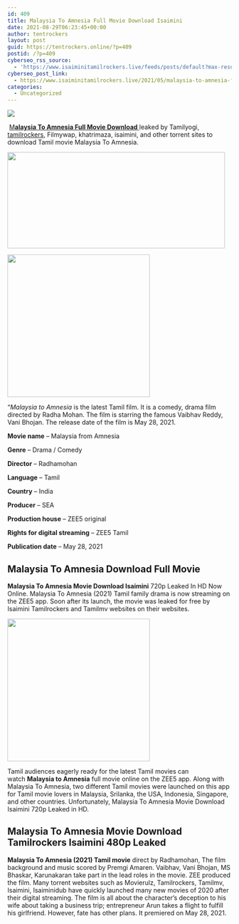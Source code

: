 ```yaml
---
id: 409
title: Malaysia To Amnesia Full Movie Download Isaimini
date: 2021-08-29T06:23:45+00:00
author: tentrockers
layout: post
guid: https://tentrockers.online/?p=409
postid: /?p=409
cyberseo_rss_source:
  - 'https://www.isaiminitamilrockers.live/feeds/posts/default?max-results=150&start-index=1'
cyberseo_post_link:
  - https://www.isaiminitamilrockers.live/2021/05/malaysia-to-amnesia-full-movie-download.html
categories:
  - Uncategorized
---
```

<div class="media_block">
  <img src="https://1.bp.blogspot.com/-mzo4F5TPGbo/YLCJXuYKLuI/AAAAAAAAA0E/-Ea-xXeFQYM9HZ5qA-RD5jBvqJ1VX-rywCLcBGAsYHQ/s72-w489-h216-c/Malaysia%2BTo%2BAmnesia%2BMovie%2BDownload%2BIsaimini.jpg" class="media_thumbnail" />
</div>

<meta content="&nbsp; M alaysia To Amnesia Full Movie Download leaked by Tamilyogi, tamilrockers , Filmywap, khatrimaza, isaimini, and other torrent sites to d..." name="twitter:description" />

  


<center>
</center>

&nbsp;<a href="https://geeksofhealth.com/malaysia-to-amnesia-movie-2021/" target="_blank" rel="noopener">M<strong>alaysia To Amnesia Full Movie Download</strong> </a>leaked by Tamilyogi, [tamilrockers](http://www.tamilrockers.co.nz), Filmywap, khatrimaza, isaimini, and other torrent sites to download Tamil movie Malaysia To Amnesia.



<div class="separator">
  <a href="https://1.bp.blogspot.com/-mzo4F5TPGbo/YLCJXuYKLuI/AAAAAAAAA0E/-Ea-xXeFQYM9HZ5qA-RD5jBvqJ1VX-rywCLcBGAsYHQ/s1280/Malaysia%2BTo%2BAmnesia%2BMovie%2BDownload%2BIsaimini.jpg"><img loading="lazy" border="0" data-original-height="720" data-original-width="1280" height="216" src="https://1.bp.blogspot.com/-mzo4F5TPGbo/YLCJXuYKLuI/AAAAAAAAA0E/-Ea-xXeFQYM9HZ5qA-RD5jBvqJ1VX-rywCLcBGAsYHQ/w489-h216/Malaysia%2BTo%2BAmnesia%2BMovie%2BDownload%2BIsaimini.jpg" width="489" /></a></p> 
  
  <div class="separator">
    <a href="https://www.tamilrockers.co.nz/the-family-man-season-2-watch-online-all-episodes-download-tamilrockers/" target="_blank" rel="noopener"><img border="0" data-original-height="166" data-original-width="800" src="https://1.bp.blogspot.com/-GaGfUMLOSJw/X8x7oyUZTmI/AAAAAAAAAAk/J9ox3fI8Nu89sx7PwXTp4DhzhqQpFMTOwCPcBGAYYCw/s320/unnamed.gif" width="320" /></a>
  </div>
</div>

<span data-preserver-spaces="true">“</span>_Malaysia to Amnesia&nbsp;_<span data-preserver-spaces="true">is the latest Tamil film. It is a comedy, drama film directed by Radha Mohan. The film is starring the famous Vaibhav Reddy, Vani Bhojan. The release date of the film is May 28, 2021.</span>

**Movie name**<span data-preserver-spaces="true">&nbsp;– Malaysia from Amnesia</span>

**Genre**<span data-preserver-spaces="true">&nbsp;– Drama / Comedy</span>

**Director**<span data-preserver-spaces="true">&nbsp;– Radhamohan</span>

**Language**<span data-preserver-spaces="true">&nbsp;– Tamil</span>

**Country**<span data-preserver-spaces="true">&nbsp;– India</span>

**Producer**<span data-preserver-spaces="true">&nbsp;– SEA</span>

**Production house**<span data-preserver-spaces="true">&nbsp;– ZEE5 original</span>

**Rights for digital streaming**<span data-preserver-spaces="true">&nbsp;– ZEE5 Tamil</span>

**Publication date**<span data-preserver-spaces="true">&nbsp;– May 28, 2021</span>

## <span data-preserver-spaces="true">Malaysia To Amnesia Download Full Movie</span>

<span data-preserver-spaces="true"><strong>Malaysia To Amnesia Movie Download Isaimini</strong> 720p Leaked In HD Now Online. Malaysia To Amnesia (2021) Tamil family drama is now streaming on the ZEE5 app. Soon after its launch, the movie was leaked for free by Isaimini Tamilrockers and Tamilmv websites on their websites.</span>

<div class="separator">
  <a href="https://bit.ly/3z6kUmV"><img border="0" data-original-height="166" data-original-width="800" src="https://1.bp.blogspot.com/-Nkj5g_wegfg/X9G8GcSK9DI/AAAAAAAAABo/VVbM93ZLalA-I3TEzGHsAUwEybzxxVOGQCPcBGAYYCw/s320/unnamed.gif" width="320" /></a>
</div>

<span data-preserver-spaces="true">Tamil audiences eagerly ready for the latest Tamil movies can watch&nbsp;</span>**Malaysia to Amnesia**<span data-preserver-spaces="true">&nbsp;full movie online on the ZEE5 app. Along with Malaysia To Amnesia, two different Tamil movies were launched on this app for Tamil movie lovers in Malaysia, Srilanka, the USA, Indonesia, Singapore, and other countries. Unfortunately, Malaysia To Amnesia Movie Download Isaimini 720p Leaked in HD.</span>

## <span data-preserver-spaces="true">Malaysia To Amnesia Movie Download Tamilrockers Isaimini 480p Leaked</span>

**Malaysia To Amnesia (2021) Tamil movie**<span data-preserver-spaces="true">&nbsp;direct by Radhamohan, The film background and music scored by Premgi Amaren. Vaibhav, Vani Bhojan, MS Bhaskar, Karunakaran take part in the lead roles in the movie. ZEE produced the film. Many torrent websites such as Movierulz, Tamilrockers, Tamilmv, Isaimini, Isaiminidub have quickly launched many new movies of 2020 after their digital streaming. The film is all about the character’s deception to his wife about taking a business trip; entrepreneur Arun takes a flight to fulfill his girlfriend. However, fate has other plans. It premiered on May 28, 2021.</span>

<center>
</center>